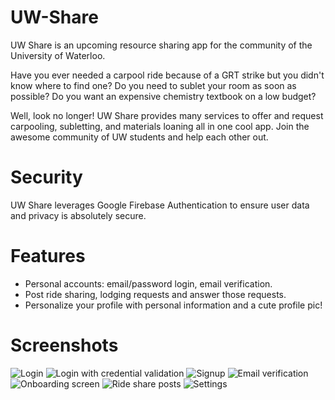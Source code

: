 # UW-Share

UW Share is an upcoming resource sharing app for the community of the University of Waterloo.

Have you ever needed a carpool ride because of a GRT strike but you didn't know where to find one? Do you need to sublet your 
room as soon as possible? Do you want an expensive chemistry textbook on a low budget?

Well, look no longer! UW Share provides many services to offer and request carpooling, subletting, and materials loaning all in one cool app. Join the awesome community of UW students and help each other out.

# Security

UW Share leverages Google Firebase Authentication to ensure user data and privacy is absolutely secure. 

# Features

- Personal accounts: email/password login, email verification.
- Post ride sharing, lodging requests and answer those requests.
- Personalize your profile with personal information and a cute profile pic!

# Screenshots

![Login](https://github.com/j927chen/UW-Share/blob/master/README_images/login.png)
![Login with credential validation](https://github.com/j927chen/UW-Share/blob/master/README_images/login_with_error.png)
![Signup](https://github.com/j927chen/UW-Share/blob/master/README_images/sign_up.png)
![Email verification](https://github.com/j927chen/UW-Share/blob/master/README_images/email_verification.png)
![Onboarding screen](https://github.com/j927chen/UW-Share/blob/master/README_images/onboarding.png)
![Ride share posts](https://github.com/j927chen/UW-Share/blob/master/README_images/ride_share.png)
![Settings](https://github.com/j927chen/UW-Share/blob/master/README_images/settings.png)

